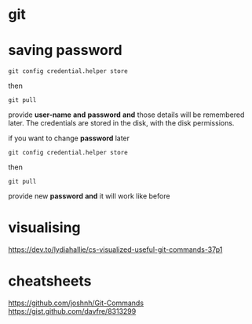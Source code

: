 git
===
# saving password
```
git config credential.helper store
```

then 
```
git pull
```
provide **user-name** **and** **password** **and** those details will be remembered later. The credentials are stored in the disk, with the disk permissions. 

if you want to change **password** later 

```
git config credential.helper store 
```

then 

```
git pull
```
provide new **password** **and** it will work like before


# visualising
https://dev.to/lydiahallie/cs-visualized-useful-git-commands-37p1

# cheatsheets
https://github.com/joshnh/Git-Commands
https://gist.github.com/davfre/8313299
